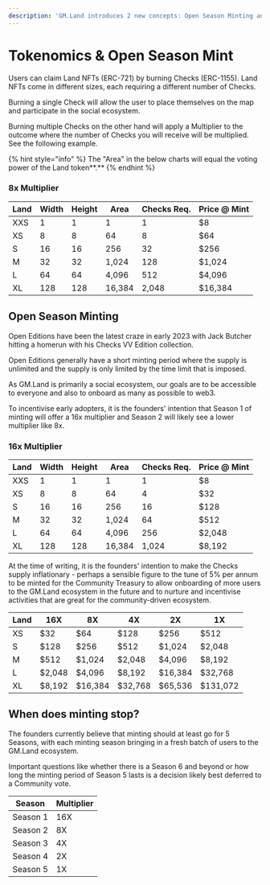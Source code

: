 ```yaml
---
description: 'GM.Land introduces 2 new concepts: Open Season Minting and Multipliers.'
---
```


# Tokenomics & Open Season Mint

Users can claim Land NFTs (ERC-721) by burning Checks (ERC-1155). Land NFTs come in different sizes, each requiring a different number of Checks.

Burning a single Check will allow the user to place themselves on the map and participate in the social ecosystem.

Burning multiple Checks on the other hand will apply a Multiplier to the outcome where the number of Checks you will receive will be multiplied. See the following example.

{% hint style="info" %}
The "Area" in the below charts will equal the voting power of the Land token**.**
{% endhint %}

### 8x Multiplier

| Land | Width | Height | Area   | Checks Req. | Price @ Mint |
| ---- | ----- | ------ | ------ | ----------- | ------------ |
| XXS  | 1     | 1      | 1      | 1           | $8           |
| XS   | 8     | 8      | 64     | 8           | $64          |
| S    | 16    | 16     | 256    | 32          | $256         |
| M    | 32    | 32     | 1,024  | 128         | $1,024       |
| L    | 64    | 64     | 4,096  | 512         | $4,096       |
| XL   | 128   | 128    | 16,384 | 2,048       | $16,384      |

## Open Season Minting

Open Editions have been the latest craze in early 2023 with Jack Butcher hitting a homerun with his Checks VV Edition collection.&#x20;

Open Editions generally have a short minting period where the supply is unlimited and the supply is only limited by the time limit that is imposed.

As GM.Land is primarily a social ecosystem, our goals are to be accessible to everyone and also to onboard as many as possible to web3.

To incentivise early adopters, it is the founders' intention that Season 1 of minting will offer a 16x multiplier and Season 2 will likely see a lower multiplier like 8x.

### 16x Multiplier

| Land | Width | Height | Area   | Checks Req. | Price @ Mint |
| ---- | ----- | ------ | ------ | ----------- | ------------ |
| XXS  | 1     | 1      | 1      | 1           | $8           |
| XS   | 8     | 8      | 64     | 4           | $32          |
| S    | 16    | 16     | 256    | 16          | $128         |
| M    | 32    | 32     | 1,024  | 64          | $512         |
| L    | 64    | 64     | 4,096  | 256         | $2,048       |
| XL   | 128   | 128    | 16,384 | 1,024       | $8,192       |

At the time of writing, it is the founders' intention to make the Checks supply inflationary - perhaps a sensible figure to the tune of 5% per annum to be minted for the Community Treasury to allow onboarding of more users to the GM.Land ecosystem in the future and to nurture and incentivise activities that are great for the community-driven ecosystem.

| Land | 16X    | 8X      | 4X      | 2X      | 1X       |
| ---- | ------ | ------- | ------- | ------- | -------- |
| XS   | $32    | $64     | $128    | $256    | $512     |
| S    | $128   | $256    | $512    | $1,024  | $2,048   |
| M    | $512   | $1,024  | $2,048  | $4,096  | $8,192   |
| L    | $2,048 | $4,096  | $8,192  | $16,384 | $32,768  |
| XL   | $8,192 | $16,384 | $32,768 | $65,536 | $131,072 |

## **When does minting stop?**

The founders currently believe that minting should at least go for 5 Seasons, with each minting season bringing in a fresh batch of users to the GM.Land ecosystem.

Important questions like whether there is a Season 6 and beyond or how long the minting period of Season 5 lasts is a decision likely best deferred to a Community vote.

| Season   | Multiplier |
| -------- | ---------- |
| Season 1 | 16X        |
| Season 2 | 8X         |
| Season 3 | 4X         |
| Season 4 | 2X         |
| Season 5 | 1X         |
